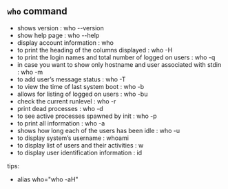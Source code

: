 ## ```who``` command
- shows version : who --version
- show help page : who --help
- display account information : who
- to print the heading of the columns displayed : who -H
- to print the login names and total number of logged on users : who -q
- in case you want to show only hostname and user associated with stdin : who -m
- to add user’s message status : who -T
- to view the time of last system boot : who -b
- allows for listing of logged on users : who -bu
- check the current runlevel : who -r
- print dead processes : who -d
- to see active processes spawned by init : who -p
- to print all information : who -a
- shows how long each of the users has been idle : who -u
- to display system’s username : whoami
- to display list of users and their activities : w
- to display user identification information : id

tips:
- alias who="who -aH"
